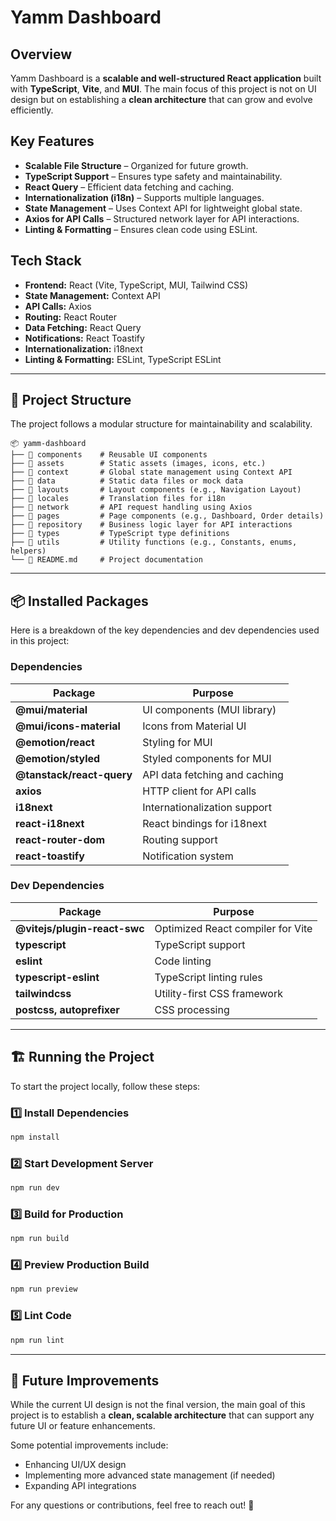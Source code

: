 # Yamm Dashboard

## Overview
Yamm Dashboard is a **scalable and well-structured React application** built with **TypeScript**, **Vite**, and **MUI**. The main focus of this project is not on UI design but on establishing a **clean architecture** that can grow and evolve efficiently.

## Key Features
- **Scalable File Structure** – Organized for future growth.
- **TypeScript Support** – Ensures type safety and maintainability.
- **React Query** – Efficient data fetching and caching.
- **Internationalization (i18n)** – Supports multiple languages.
- **State Management** – Uses Context API for lightweight global state.
- **Axios for API Calls** – Structured network layer for API interactions.
- **Linting & Formatting** – Ensures clean code using ESLint.

## Tech Stack
- **Frontend:** React (Vite, TypeScript, MUI, Tailwind CSS)
- **State Management:** Context API
- **API Calls:** Axios
- **Routing:** React Router
- **Data Fetching:** React Query
- **Notifications:** React Toastify
- **Internationalization:** i18next
- **Linting & Formatting:** ESLint, TypeScript ESLint

---

## 📂 Project Structure
The project follows a modular structure for maintainability and scalability.

```
📦 yamm-dashboard
├── 📂 components    # Reusable UI components
├── 📂 assets        # Static assets (images, icons, etc.)
├── 📂 context       # Global state management using Context API
├── 📂 data          # Static data files or mock data
├── 📂 layouts       # Layout components (e.g., Navigation Layout)
├── 📂 locales       # Translation files for i18n
├── 📂 network       # API request handling using Axios
├── 📂 pages         # Page components (e.g., Dashboard, Order details)
├── 📂 repository    # Business logic layer for API interactions
├── 📂 types         # TypeScript type definitions
├── 📂 utils         # Utility functions (e.g., Constants, enums, helpers)
└── 📜 README.md     # Project documentation
```

---

## 📦 Installed Packages
Here is a breakdown of the key dependencies and dev dependencies used in this project:

### Dependencies
| Package | Purpose |
|---------|---------|
| **@mui/material** | UI components (MUI library) |
| **@mui/icons-material** | Icons from Material UI |
| **@emotion/react** | Styling for MUI |
| **@emotion/styled** | Styled components for MUI |
| **@tanstack/react-query** | API data fetching and caching |
| **axios** | HTTP client for API calls |
| **i18next** | Internationalization support |
| **react-i18next** | React bindings for i18next |
| **react-router-dom** | Routing support |
| **react-toastify** | Notification system |

### Dev Dependencies
| Package | Purpose |
|---------|---------|
| **@vitejs/plugin-react-swc** | Optimized React compiler for Vite |
| **typescript** | TypeScript support |
| **eslint** | Code linting |
| **typescript-eslint** | TypeScript linting rules |
| **tailwindcss** | Utility-first CSS framework |
| **postcss, autoprefixer** | CSS processing |

---

## 🏗️ Running the Project
To start the project locally, follow these steps:

### 1️⃣ Install Dependencies
```sh
npm install
```

### 2️⃣ Start Development Server
```sh
npm run dev
```

### 3️⃣ Build for Production
```sh
npm run build
```

### 4️⃣ Preview Production Build
```sh
npm run preview
```

### 5️⃣ Lint Code
```sh
npm run lint
```

---

## 🚀 Future Improvements
While the current UI design is not the final version, the main goal of this project is to establish a **clean, scalable architecture** that can support any future UI or feature enhancements.

Some potential improvements include:
- Enhancing UI/UX design
- Implementing more advanced state management (if needed)
- Expanding API integrations

For any questions or contributions, feel free to reach out! 🚀

